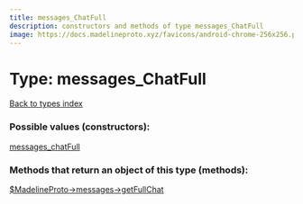 ```yaml
---
title: messages_ChatFull
description: constructors and methods of type messages_ChatFull
image: https://docs.madelineproto.xyz/favicons/android-chrome-256x256.png
---
```

# Type: messages\_ChatFull  
[Back to types index](index.md)



### Possible values (constructors):

[messages\_chatFull](../constructors/messages_chatFull.md)  



### Methods that return an object of this type (methods):

[$MadelineProto->messages->getFullChat](../methods/messages_getFullChat.md)  



